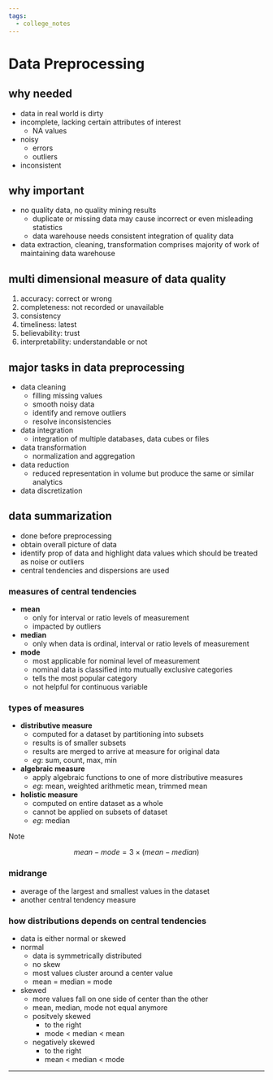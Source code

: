 ```yaml
---
tags:
  - college_notes
---
```

# Data Preprocessing

## why needed
- data in real world is dirty
- incomplete, lacking certain attributes of interest
	- NA values
- noisy
	- errors
	- outliers
- inconsistent

## why important
- no quality data, no quality mining results
	- duplicate or missing data may cause incorrect or even misleading statistics
	- data warehouse needs consistent integration of quality data
- data extraction, cleaning, transformation comprises majority of work of maintaining data warehouse

## multi dimensional measure of data quality
1. accuracy: correct or wrong
2. completeness: not recorded or unavailable
3. consistency
4. timeliness: latest
5. believability: trust
6. interpretability: understandable or not

## major tasks in data preprocessing
- data cleaning
	- filling missing values
	- smooth noisy data
	- identify and remove outliers
	- resolve inconsistencies
- data integration
	- integration of multiple databases, data cubes or files
- data transformation
	- normalization and aggregation
- data reduction
	- reduced representation in volume but produce the same or similar analytics
- data discretization

## data summarization
- done before preprocessing
- obtain overall picture of data
- identify prop of data and highlight data values which should be treated as noise or outliers
- central tendencies and dispersions are used

### measures of central tendencies
- **mean**
	- only for interval or ratio levels of measurement
	- impacted by outliers
- **median**
	- only when data is ordinal, interval or ratio levels of measurement
- **mode**
	- most applicable for nominal level of measurement
	- nominal data is classified into mutually exclusive categories
	- tells the most popular category
	- not helpful for continuous variable

### types of measures
- **distributive measure**
	- computed for a dataset by partitioning into subsets
	- results is of smaller subsets
	- results are merged to arrive at measure for original data
	- *eg*: sum, count, max, min
- **algebraic measure** 
	- apply algebraic functions to one of more distributive measures
	- *eg*: mean, weighted arithmetic mean, trimmed mean
- **holistic measure**
	- computed on entire dataset as a whole
	- cannot be applied on subsets of dataset
	- *eg*: median

>[!NOTE]
>$$mean-mode = 3 \times (mean-median)$$

### midrange
- average of the largest and smallest values in the dataset
- another central tendency measure

### how distributions depends on central tendencies
- data is either normal or skewed
- normal
	- data is symmetrically distributed
	- no skew
	- most values cluster around a center value
	- mean = median = mode
- skewed
	- more values fall on one side of center than the other
	- mean, median, mode not equal anymore
	- positvely skewed
		- to the right
		- mode < median < mean
	- negatively skewed
		- to the right
		- mean < median < mode

---
